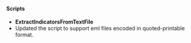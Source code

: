 
#### Scripts
- **ExtractIndicatorsFromTextFile**
- Updated the script to support eml files encoded in quoted-printable format.
